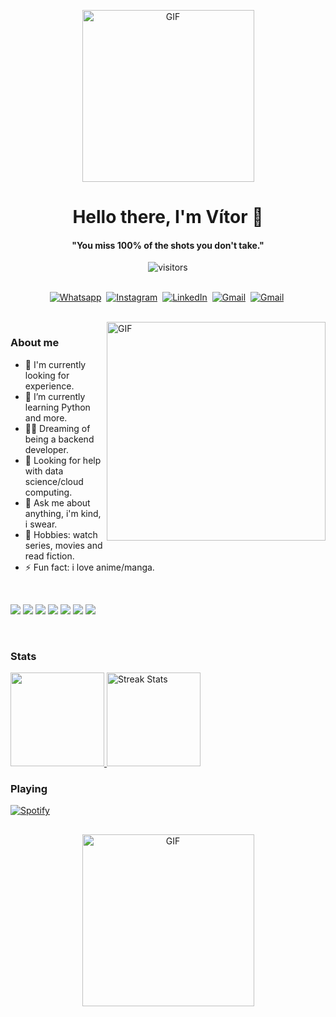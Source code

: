 <p align="center">
  <img height="275px" alt="GIF" src="https://s3-nftrend-storage.s3.sa-east-1.amazonaws.com/wp-content/uploads/2022/01/03122125/22b22287602523.5dbd29081561d.gif" />
<p>
  <h1 align="center"><b>Hello there, I'm Vítor 👋</b></h1>
</p>

<p>
  <h4 align="center"><b>"You miss 100% of the shots you don't take."</b></h4>
</p>

<p align="center">
    <img align="center" alt="visitors" src="https://gpvc.arturio.dev/DUagreste" />
</p>

<p align="center">
<br>
<a href="https://api.whatsapp.com/send?phone=5584999524002&text=Bem-vindo%2C%20logo%20mais%20eu%20irei%20responder!"><img src="https://img.shields.io/badge/WhatsApp-25D366?style=for-the-badge&logo=whatsapp&logoColor=white" alt="Whatsapp" /></a>&nbsp;
<a href="https://www.instagram.com/pinheiro.vitu/"><img src="https://img.shields.io/badge/instagram-%23E4405F.svg?&style=for-the-badge&logo=instagram&logoColor=white" alt="Instagram" /></a>&nbsp;
<a href="https://www.linkedin.com/in/pinheiro-vitor"><img src="https://img.shields.io/badge/linkedin-%230077B5.svg?&style=for-the-badge&logo=linkedin&logoColor=white" alt="LinkedIn" /></a>&nbsp;
<a href="mailto:vitorpinheir.sp97@gmail.com"><img src="https://img.shields.io/badge/gmail-%23D14836.svg?&style=for-the-badge&logo=gmail&logoColor=white" alt="Gmail"/></a>&nbsp;
<a href="https://twitter.com/du_agreste"><img src="https://img.shields.io/badge/Twitter-1DA1F2?style=for-the-badge&logo=twitter&logoColor=white" alt="Gmail"/></a>&nbsp;
 
  
</p>

<br>

<img align="right" height="350px" alt="GIF" src="https://i.imgur.com/DnRDhTu.gif" />

### About me
- 🧐 I'm currently looking for experience.
- 🌱 I’m currently learning Python and more.
- 🙏🏼 Dreaming of being a backend developer.
- 🎈 Looking for help with data science/cloud computing.
- 💬 Ask me about anything, i'm kind, i swear.
- 👾 Hobbies: watch series, movies and read fiction.
- ⚡ Fun fact: i love anime/manga.


<br/>

<div align="left">
  
[<img src="https://img.shields.io/badge/Python-14354C?style=for-the-badge&logo=python&logoColor=white"/>]()
[<img src="https://img.shields.io/badge/HTML5-E34F26?style=for-the-badge&logo=html5&logoColor=white"/>]()
[<img src="https://img.shields.io/badge/CSS3-1572B6?style=for-the-badge&logo=css3&logoColor=white"/>]()
[<img src="https://img.shields.io/badge/Flask-000000?style=for-the-badge&logo=flask&logoColor=whitee"/>]()
[<img src="https://img.shields.io/badge/Django-092E20?style=for-the-badge&logo=django&logoColor=white"/>]()
[<img src="https://img.shields.io/badge/MySQL-00000F?style=for-the-badge&logo=mysql&logoColor=white"/>]()
[<img src="https://img.shields.io/badge/SQLite-07405E?style=for-the-badge&logo=sqlite&logoColor=white"/>]()


</div>
<br/>

### Stats
<div align="left">
  <a href="https://github.com/DUagreste">
  <img height="150em" src="https://github-readme-stats.vercel.app/api?username=DUagreste&show_icons=true&theme=tokyonight&include_all_commits=true&count_private=true"/>
  <a href="https://github-readme-streak-stats.herokuapp.com">
      <img height="150em" alt="Streak Stats" src="https://github-readme-streak-stats.herokuapp.com/?user=DUagreste&theme=tokyonight&hide_border=true"/>
    </a>

### Playing 
[![Spotify](https://novatorem-rose-three.vercel.app/api/spotify?background_color=0d1117&border_color=ffffff)](https://open.spotify.com/user/oczfz34gile3vatoge5mj3nlh)

##

<p align="center">
  <img height="275px" alt="GIF" src="https://camo.githubusercontent.com/d33f1b44585d9abf4536b3e10c763481ac3504a012cfaaef6e4d5b0fcec82843/68747470733a2f2f692e70696e696d672e636f6d2f6f726967696e616c732f66352f35622f30662f66353562306633653064396238373865643931393262383335386664313438302e676966" />
<p>  
